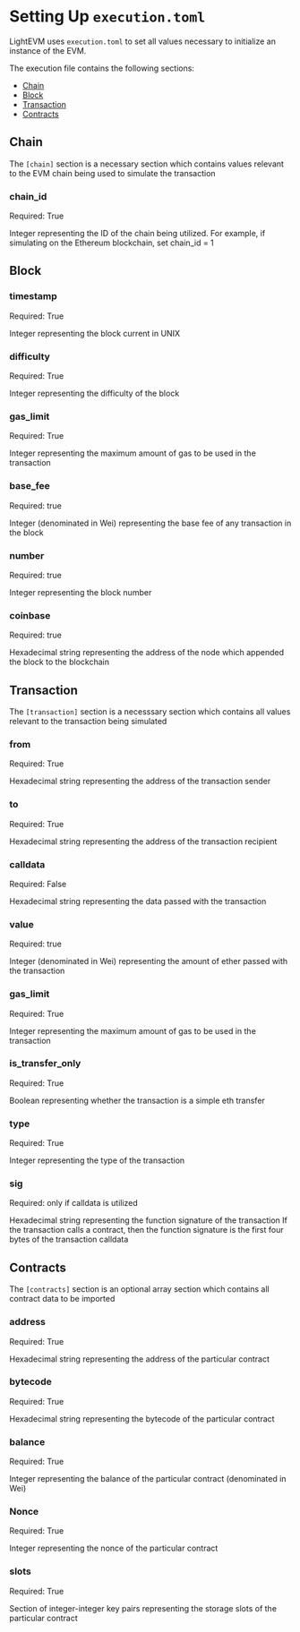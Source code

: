 # Setting Up `execution.toml`

LightEVM uses `execution.toml` to set all values necessary to initialize an
instance of the EVM.

The execution file contains the following sections:

-   [Chain](#chain)
-   [Block](#block)
-   [Transaction](#transaction)
-   [Contracts](#contracts)

## Chain

The `[chain]` section is a necessary section which contains values relevant to the EVM chain being used to
simulate the transaction

### chain_id

Required: True

Integer representing the ID of the chain being utilized. For example, if simulating on the Ethereum blockchain, set chain_id = 1

## Block

### timestamp

Required: True

Integer representing the block current in UNIX

### difficulty

Required: True

Integer representing the difficulty of the block

### gas_limit

Required: True

Integer representing the maximum amount of gas to be used in the transaction

### base_fee

Required: true

Integer (denominated in Wei) representing the base fee of any transaction in the block

### number

Required: true

Integer representing the block number

### coinbase

Required: true

Hexadecimal string representing the address of the node which appended the block
to the blockchain

## Transaction

The `[transaction]` section is a necesssary section which contains all values
relevant to the transaction being simulated

### from

Required: True

Hexadecimal string representing the address of the transaction sender

### to

Required: True

Hexadecimal string representing the address of the transaction recipient

### calldata

Required: False

Hexadecimal string representing the data passed with the transaction

### value

Required: true

Integer (denominated in Wei) representing the amount of ether passed with the
transaction

### gas_limit

Required: True

Integer representing the maximum amount of gas to be used in the transaction

### is_transfer_only

Required: True

Boolean representing whether the transaction is a simple eth transfer

### type

Required: True

Integer representing the type of the transaction

### sig

Required: only if calldata is utilized

Hexadecimal string representing the function signature of the transaction
If the transaction calls a contract, then the function signature is the first
four bytes of the transaction calldata

## Contracts

The `[contracts]` section is an optional array section which contains all contract
data to be imported

### address

Required: True

Hexadecimal string representing the address of the particular contract

### bytecode

Required: True

Hexadecimal string representing the bytecode of the particular contract

### balance

Required: True

Integer representing the balance of the particular contract (denominated in Wei)

### Nonce

Required: True

Integer representing the nonce of the particular contract

### slots

Required: True

Section of integer-integer key pairs representing the storage slots of the
particular contract
